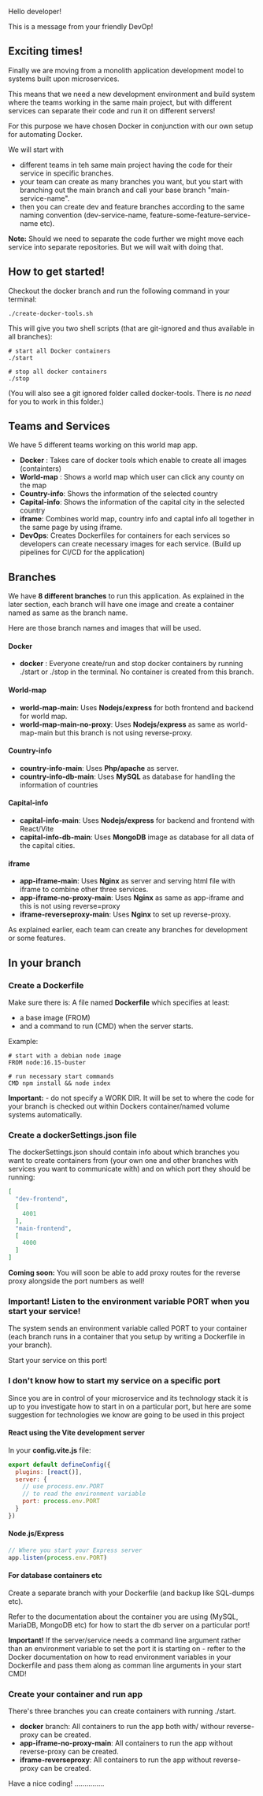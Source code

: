Hello developer!

This is a message from your friendly DevOp!

## Exciting times!
Finally we are moving from a monolith application development model to systems built upon microservices.

This means that we need a new development environment and build system where the teams working in the same main project, but with different services can separate their code and run it on different servers!

For this purpose we have chosen Docker in conjunction with our own setup for automating Docker.

We will start with 
* different teams in teh same main project having the code for their service in specific branches.
* your team can create as many branches you want, but you start with branching out the main branch and call your base branch "main-service-name".
* then you can create dev and feature branches according to the same naming convention (dev-service-name, feature-some-feature-service-name etc).

**Note:** Should we need to separate the code further we might move each service into separate repositories. But we will wait with doing that.

## How to get started!
Checkout the docker branch and run the following command in your terminal:

```
./create-docker-tools.sh
```

This will give you two shell scripts (that are git-ignored and thus available in all branches):

```
# start all Docker containers
./start
```

```
# stop all docker containers
./stop
```

(You will also see a git ignored folder called docker-tools. There is *no need* for you to work in this folder.)

## Teams and Services 
We have 5 different teams working on this world map app.
  - **Docker** : 
    Takes care of docker tools which enable to create all images (containters) 
  - **World-map** : 
    Shows a world map which user can click any county on the map 
  - **Country-info**:
    Shows the information of the selected country
  - **Capital-info**:
    Shows the information of the capital city in the selected country
  - **iframe**:
    Combines world map, country info and captal info all together in the same page by using iframe. 
  - **DevOps**: 
    Creates Dockerfiles for containers for each services so developers can create necessary images for each service. 
    (Build up pipelines for CI/CD for the application)

## Branches 
We have **8 different branches** to run this application. 
As explained in the later section, each branch will have one image and create a container named as same as the branch name.

Here are those branch names and images that will be used. 
#### Docker 
  - **docker** : Everyone create/run and stop docker containers by running ./start or ./stop in the terminal. 
             No container is created from this branch. 
#### World-map
  - **world-map-main**: Uses **Nodejs/express** for both frontend and backend for world map.
  - **world-map-main-no-proxy**: Uses **Nodejs/express** as same as world-map-main but this branch is not using reverse-proxy. 
#### Country-info
  - **country-info-main**: Uses **Php/apache** as server.
  - **country-info-db-main**: Uses **MySQL** as database for handling the information of countries 
#### Capital-info 
  - **capital-info-main**: Uses **Nodejs/express** for backend and frontend with React/Vite
  - **capital-info-db-main**: Uses **MongoDB** image as database for all data of the capital cities.
#### iframe 
  - **app-iframe-main**: Uses **Nginx** as server and serving html file with iframe to combine other three services.  
  - **app-iframe-no-proxy-main**: Uses **Nginx** as same as app-iframe and this is not using reverse=proxy 
  - **iframe-reverseproxy-main**: Uses **Nginx** to set up reverse-proxy. 

As explained earlier, each team can create any branches for development or some features.      


## In your branch

### Create a Dockerfile
Make sure there is: A file named **Dockerfile** which specifies at least:
* a base image (FROM) 
* and a command to run (CMD) when the server starts.

Example:

```
# start with a debian node image
FROM node:16.15-buster

# run necessary start commands
CMD npm install && node index
```

**Important:** - do not specify a WORK DIR. It will be set to where the code for your branch is checked out within Dockers container/named volume systems automatically.

### Create a dockerSettings.json file
The dockerSettings.json should contain info about which branches you want to create containers from (your own one and other branches with services you want to communicate with) and on which port they should be running:

```json
[
  "dev-frontend",
  [
    4001
  ],
  "main-frontend",
  [
    4000
  ]
]
```

**Coming soon:** You will soon be able to add proxy routes for the reverse proxy alongside the port numbers as well!


### Important! Listen to the environment variable PORT when you start your service!

The system sends an environment variable called PORT to your container (each branch runs in a container that you setup by writing a Dockerfile in your branch).

Start your service on this port!

### I don't know how to start my service on a specific port

Since you are in control of your microservice and its technology stack it is up to you investigate how to start in on a particular port, but here are some suggestion for technologies we know are going to be used in this project

#### React using the Vite development server

In your **config.vite.js** file:

```js
export default defineConfig({
  plugins: [react()],
  server: {
    // use process.env.PORT
    // to read the environment variable
    port: process.env.PORT
  }
})
```

#### Node.js/Express

```js
// Where you start your Express server
app.listen(process.env.PORT)
```

#### For database containers etc
Create a separate branch with your Dockerfile (and backup like SQL-dumps etc).

Refer to the documentation about the container you are using (MySQL, MariaDB, MongoDB etc) for how to start the db server on a particular port!

**Important!** If the server/service needs a command line argument rather than an environment variable to set the port it is starting on -  refter to the Docker documentation on how to read environment variables in your Dockerfile and pass them along as comman line arguments in your start CMD!

### Create your container and run app
There's three branches you can create containers with running ./start. 
  - **docker** branch: All containers to run the app both with/ withour reverse-proxy can be created. 
  - **app-iframe-no-proxy-main**: All containers to run the app without reverse-proxy can be created.
  - **iframe-reverseproxy**: All containers to run the app without reverse-proxy can be created. 

  Have a nice coding! 
...............
